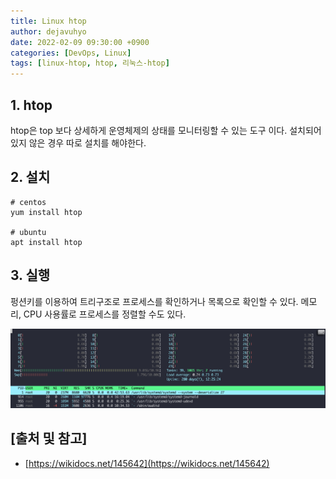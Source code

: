 ```yaml
---
title: Linux htop
author: dejavuhyo
date: 2022-02-09 09:30:00 +0900
categories: [DevOps, Linux]
tags: [linux-htop, htop, 리눅스-htop]
---
```


## 1. htop
htop은 top 보다 상세하게 운영체제의 상태를 모니터링할 수 있는 도구 이다. 설치되어 있지 않은 경우 따로 설치를 해야한다.

## 2. 설치

```shell
# centos
yum install htop

# ubuntu
apt install htop
```

## 3. 실행
펑션키를 이용하여 트리구조로 프로세스를 확인하거나 목록으로 확인할 수 있다. 메모리, CPU 사용률로 프로세스를 정렬할 수도 있다.

![htop](/assets/img/2022-02-09-linux-htop/htop.png)

## [출처 및 참고]
* [https://wikidocs.net/145642](https://wikidocs.net/145642)
